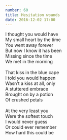 ```yaml
---
number: 60
title: Hesitation wounds
date: 2016-12-02 17:00
---
```


I thought you would have<br>
My small heart by the time<br>
You went away forever<br>
But now I know it has been<br>
Missing since the time<br>
We met in the morning<br>
<br>
That kiss in the blue cape<br>
I told you would happen<br>
Wasn’t a kiss at all, only<br>
A stuttered embrace<br>
Brought on by a potion<br>
Of crushed petals<br>
<br>
At the very least you<br>
Were the softest touch<br>
I would never guess<br>
Or could ever remember<br>
How hard this could be<br>
